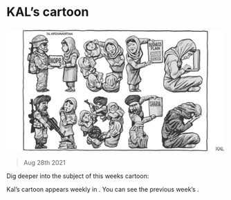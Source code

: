 ###### 

# KAL’s cartoon 

#####  

![image](images/20210828_wwd000_0_0.jpg) 

> Aug 28th 2021 

Dig deeper into the subject of this weeks cartoon:


Kal’s cartoon appears weekly in . You can see the previous week’s .


